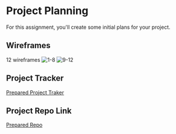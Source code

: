 # Project Planning
For this assignment, you'll create some initial plans for your project.

## Wireframes
12 wireframes
![1-8](liftoff-assignments/P3-Project_Planning/57025417749__B4AC27C9-CD23-4DFC-ABFD-24F6962233F8.JPG)
![9-12](liftoff-assignments/P3-Project_Planning/57025420051__C316587A-5244-4DA4-8F55-25D320EAF70C.JPG)

## Project Tracker
[Prepared Project Traker](https://www.pivotaltracker.com/n/projects/2238426)

## Project Repo Link
[Prepared Repo](https://github.com/e11ie/Prepared-java.git)
